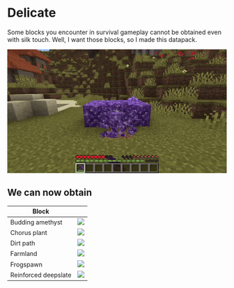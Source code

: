 # Delicate

Some blocks you encounter in survival gameplay cannot be obtained even with silk touch. Well, I want those blocks, so I made this datapack.

![](./assets/banner.gif)

## We can now obtain

| Block | |
| --- | --- |
| Budding amethyst | <img src="https://minecraft.wiki/images/Budding_Amethyst_JE3_BE1.png" width="50" /> |
| Chorus plant | <img src="https://minecraft.wiki/images/Chorus_Plant_JE2_BE2.png" width="50" /> |
| Dirt path | <img src="https://minecraft.wiki/images/Dirt_Path_JE4_BE3.png" width="50" /> |
| Farmland | <img src="https://minecraft.wiki/images/Farmland_JE4_BE6.png" width="50" /> |
| Frogspawn | <img src="https://minecraft.wiki/images/Frogspawn_JE1_BE2.png" width="50" /> |
| Reinforced deepslate | <img src="https://minecraft.wiki/images/Reinforced_Deepslate_JE1.png" width="50" /> |